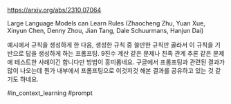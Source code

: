 https://arxiv.org/abs/2310.07064

Large Language Models can Learn Rules (Zhaocheng Zhu, Yuan Xue, Xinyun Chen, Denny Zhou, Jian Tang, Dale Schuurmans, Hanjun Dai)

예시에서 규칙을 생성하게 한 다음, 생성한 규칙 중 쓸만한 규칙만 골라서 이 규칙을 기반으로 답을 생성하게 하는 프롬프팅. 9진수 계산 같은 문제나 친족 관계 추론 같은 문제에 테스트한 사례이긴 합니다만 방법이 흥미롭네요. 구글에서 프롬프팅과 관련된 결과가 많이 나오는데 뭔가 내부에서 프롬프팅으로 이것저것 해본 결과를 공유하고 있는 것 같기도 하네요.

#in_context_learning #prompt 